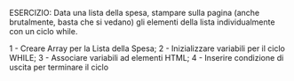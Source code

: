 ESERCIZIO: Data una lista della spesa, stampare sulla pagina (anche brutalmente, basta che si vedano) gli elementi della lista individualmente con un ciclo while.

1 - Creare Array per la Lista della Spesa;
2 - Inizializzare variabili per il ciclo WHILE;
3 - Associare variabili ad elementi HTML;
4 - Inserire condizione di uscita per terminare il ciclo
